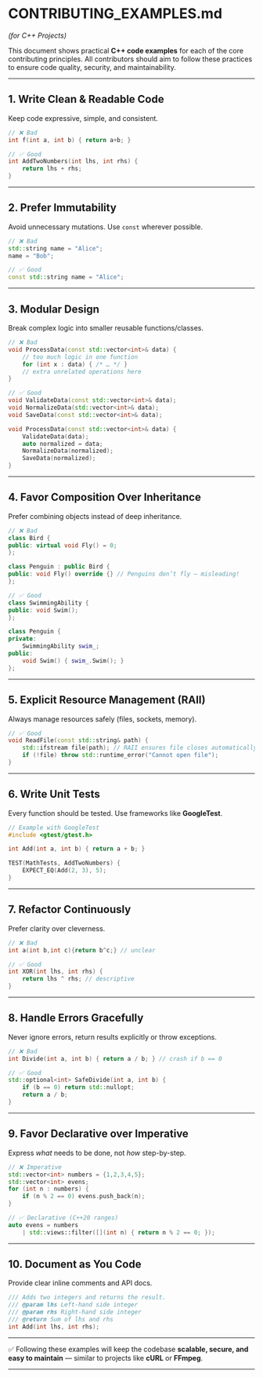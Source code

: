 # CONTRIBUTING\_EXAMPLES.md

*(for C++ Projects)*

This document shows practical **C++ code examples** for each of the core contributing principles.
All contributors should aim to follow these practices to ensure code quality, security, and maintainability.

---

## 1. Write Clean & Readable Code

Keep code expressive, simple, and consistent.

```cpp
// ❌ Bad
int f(int a, int b) { return a+b; }  

// ✅ Good
int AddTwoNumbers(int lhs, int rhs) {  
    return lhs + rhs;  
}
```

---

## 2. Prefer Immutability

Avoid unnecessary mutations. Use `const` wherever possible.

```cpp
// ❌ Bad
std::string name = "Alice";
name = "Bob";  

// ✅ Good
const std::string name = "Alice";
```

---

## 3. Modular Design

Break complex logic into smaller reusable functions/classes.

```cpp
// ❌ Bad
void ProcessData(const std::vector<int>& data) {
    // too much logic in one function
    for (int x : data) { /* … */ }
    // extra unrelated operations here
}

// ✅ Good
void ValidateData(const std::vector<int>& data);
void NormalizeData(std::vector<int>& data);
void SaveData(const std::vector<int>& data);

void ProcessData(const std::vector<int>& data) {
    ValidateData(data);
    auto normalized = data;
    NormalizeData(normalized);
    SaveData(normalized);
}
```

---

## 4. Favor Composition Over Inheritance

Prefer combining objects instead of deep inheritance.

```cpp
// ❌ Bad
class Bird {
public: virtual void Fly() = 0;
};

class Penguin : public Bird {
public: void Fly() override {} // Penguins don’t fly — misleading!
};

// ✅ Good
class SwimmingAbility {
public: void Swim();
};

class Penguin {
private:
    SwimmingAbility swim_;
public:
    void Swim() { swim_.Swim(); }
};
```

---

## 5. Explicit Resource Management (RAII)

Always manage resources safely (files, sockets, memory).

```cpp
// ✅ Good
void ReadFile(const std::string& path) {
    std::ifstream file(path); // RAII ensures file closes automatically
    if (!file) throw std::runtime_error("Cannot open file");
}
```

---

## 6. Write Unit Tests

Every function should be tested. Use frameworks like **GoogleTest**.

```cpp
// Example with GoogleTest
#include <gtest/gtest.h>

int Add(int a, int b) { return a + b; }

TEST(MathTests, AddTwoNumbers) {
    EXPECT_EQ(Add(2, 3), 5);
}
```

---

## 7. Refactor Continuously

Prefer clarity over cleverness.

```cpp
// ❌ Bad
int a(int b,int c){return b^c;} // unclear

// ✅ Good
int XOR(int lhs, int rhs) {
    return lhs ^ rhs; // descriptive
}
```

---

## 8. Handle Errors Gracefully

Never ignore errors, return results explicitly or throw exceptions.

```cpp
// ❌ Bad
int Divide(int a, int b) { return a / b; } // crash if b == 0  

// ✅ Good
std::optional<int> SafeDivide(int a, int b) {
    if (b == 0) return std::nullopt;
    return a / b;
}
```

---

## 9. Favor Declarative over Imperative

Express *what* needs to be done, not *how* step-by-step.

```cpp
// ❌ Imperative
std::vector<int> numbers = {1,2,3,4,5};
std::vector<int> evens;
for (int n : numbers) {
    if (n % 2 == 0) evens.push_back(n);
}

// ✅ Declarative (C++20 ranges)
auto evens = numbers
    | std::views::filter([](int n) { return n % 2 == 0; });
```

---

## 10. Document as You Code

Provide clear inline comments and API docs.

```cpp
/// Adds two integers and returns the result.
/// @param lhs Left-hand side integer
/// @param rhs Right-hand side integer
/// @return Sum of lhs and rhs
int Add(int lhs, int rhs);
```

---

✅ Following these examples will keep the codebase **scalable, secure, and easy to maintain** — similar to projects like **cURL** or **FFmpeg**.

---
